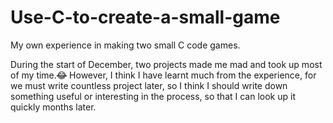 # Use-C-to-create-a-small-game
My own experience in making two small C code games.

  During the start of December, two projects made me mad and took up most of my time.~~:joy:~~ 
  However, I think I have learnt much from the experience, for we must write countless project later,
so I think I should write down something useful or interesting in the process, so that I can look up it quickly months later.
